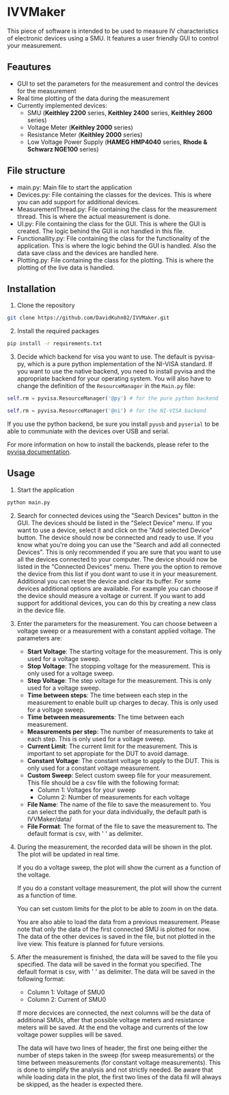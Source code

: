 # IVVMaker
This piece of software is intended to be used to measure IV characteristics of electronic devices using a SMU. It features a user friendly GUI to control your measurement.

## Feautures
- GUI to set the parameters for the measurement and control the devices for the measurement
- Real time plotting of the data during the measurement
- Currently implemented devices:
    - SMU (__Keithley 2200__ series, __Keithley 2400__ series, __Keithley 2600__ series)
    - Voltage Meter (__Keithley 2000__ series)
    - Resistance Meter (__Keithley 2000__ series)
    - Low Voltage Power Supply (__HAMEG HMP4040__ series, __Rhode & Schwarz NGE100__ series) 

## File structure
- main.py: Main file to start the application
- Devices.py: File containing the classes for the devices. This is where you can add support for additional devices.
- MeasurementThread.py: File containing the class for the measurement thread. This is where the actual measurement is done.
- UI.py: File containing the class for the GUI. This is where the GUI is created. The logic behind the GUI is not handled in this file.
- Functionallity.py: File containing the class for the functionality of the application. This is where the logic behind the GUI is handled. Also the data save class and the devices are handled here.
- Plotting.py: File containing the class for the plotting. This is where the plotting of the live data is handled.
## Installation
1. Clone the repository
```bash 
git clone https://github.com/DavidKuhn02/IVVMaker.git
```
2. Install the required packages
```bash
pip install -r requirements.txt
```
3. Decide which backend for visa you want to use. The default is pyvisa-py, which is a pure python implementation of the NI-VISA standard. If you want to use the native backend, you need to install pyvisa and the appropriate backend for your operating system. You will also have to change the definition of the `ResourceManager` in the `Main.py` file:
```python 
self.rm = pyvisa.ResourceManager('@py') # for the pure python backend

self.rm = pyvisa.ResourceManager('@ni') # for the NI-VISA backend
```
  If you use the python backend, be sure you install `pyusb` and `pyserial` to be able to communiate with the devices over USB and serial.


For more information on how to install the backends, please refer to the [pyvisa documentation](https://pyvisa.readthedocs.io/en/).

## Usage
1. Start the application
```bash
python main.py
```
2. Search for connected devices using the "Search Devices" button in the GUI. The devices should be listed in the "Select Device" menu. If you want to use a device, select it and click on the "Add selected Device" button. The device should now be connected and ready to use. If you know what you're doing you can use the "Search and add all connected Devices". This is only recommended if you are sure that you want to use all the devices connected to your computer.
The device should now be listed in the "Connected Devices" menu. There you the option to remove the device from this list if you dont want to use it in your measurement. Additional you can reset the device and clear its buffer. For some devices additional options are available. For example you can choose if the device should measure a voltage or current.
If you want to add support for additional devices, you can do this by creating a new class in the device file.

3. Enter the parameters for the measurement. You can choose between a voltage sweep or a measurement with a constant applied voltage.
The parameters are:
    - __Start Voltage__: The starting voltage for the measurement. This is only used for a voltage sweep.
    - __Stop Voltage__: The stopping voltage for the measurement. This is only used for a voltage sweep.
    - __Step Voltage__: The step voltage for the measurement. This is only used for a voltage sweep.
    - __Time between steps__: The time between each step in the measurement to enable built up charges to decay. This is only used for a voltage sweep.
    - __Time between measurements__: The time between each measurement.
    - __Measurements per step__: The number of measurements to take at each step. This is only used for a voltage sweep. 
    - __Current Limit__: The current limit for the measurement. This is important to set appropiate for the DUT to avoid damage.
    - __Constant Voltage__: The constant voltage to apply to the DUT. This is only used for a constant voltage measurement.
    - __Custom Sweep__: Select custom sweep file for your measurement. This file should be a csv file with the following format:
        - Column 1: Voltages for your sweep
        - Column 2: Number of measurements for each voltage 
    - __File Name__: The name of the file to save the measurement to. You can select the path for your data individually, the default path is IVVMaker/data/
    - __File Format__: The format of the file to save the measurement to. The default format is csv, with ' ' as delimiter. 

4. During the measurement, the recorded data will be shown in the plot. The plot will be updated in real time. 

    If you do a voltage sweep, the plot will show the current as a function of the voltage. 

    If you do a constant voltage measurement, the plot will show the current as a function of time. 
    
    You can set custom limits for the plot to be able to zoom in on the data.
    
     You are also able to load the data from a previous measurement. Please note that only the data of the first connected SMU is plotted for now. The data of the other devices is saved in the file, but not plotted in the live view. This feature is planned for future versions.

5. After the measurement is finished, the data will be saved to the file you specified. The data will be saved in the format you specified. The default format is csv, with ' ' as delimiter. The data will be saved in the following format:
    - Column 1: Voltage of SMU0
    - Column 2: Current of SMU0

    If more decvices are connected, the next columns will be the data of additional SMUs, after that possible voltage meters and resistance meters will be saved. At the end the voltage and currents of the low voltage power supplies will be saved. 

    The data will have two lines of header, the first one being either the number of steps taken in the sweep (for sweep measurements) or the time between measurements (for constant voltage measurements). This is done to simplify the analysis and not strictly needed. Be aware that while loading data in the plot, the first two lines of the data fil will always be skipped, as the header is expected there.

